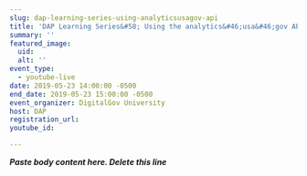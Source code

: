 ```yaml
---
slug: dap-learning-series-using-analyticsusagov-api
title: 'DAP Learning Series&#58; Using the analytics&#46;usa&#46;gov API'
summary: ''
featured_image: 
  uid: 
  alt: ''
event_type: 
  - youtube-live
date: 2019-05-23 14:00:00 -0500
end_date: 2019-05-23 15:00:00 -0500
event_organizer: DigitalGov University
host: DAP
registration_url: 
youtube_id: 

---
```


***Paste body content here. Delete this line***
